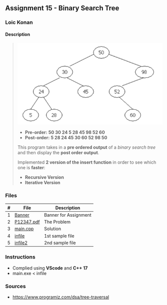 ## Assignment 15 - Binary Search Tree

### Loic Konan

#### Description

>
> <img src = "pic.png">
>
> - **Pre-order:** **50 30 24 5 28 45 98 52 60** <br>
> - **Post-order:** **5 28 24 45 30 60 52 98 50** <br>
>
> This program takes in a **pre ordered output** of a _binary search tree_ and then display the **post order output**.
>
> Implemented **2 version of the insert function** in order to see which one is **faster**:
>
> - **Recursive Version**
> - **Iterative Version**
>
### Files

|   #   | File                     | Description           |
| :---: | ------------------------ | --------------------- |
|   1   | [Banner](Banner)         | Banner for Assignment |
|   2   | [P12347.pdf](P12347.pdf) | The Problem           |
|   3   | [main.cpp](main.cpp)     | Solution              |
|   4   | [infile](infile)         | 1st sample file       |
|   5   | [infile2](infile2)       | 2nd sample file       |

### Instructions

- Complied using **VScode** and **C++ 17**
- main.exe < infile

### Sources

- <https://www.programiz.com/dsa/tree-traversal>
